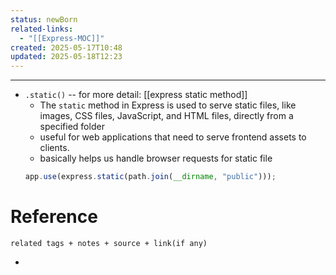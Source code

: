 ```yaml
---
status: newBorn
related-links:
  - "[[Express-MOC]]"
created: 2025-05-17T10:48
updated: 2025-05-18T12:23
---
```

---

- `.static()` -- for more detail: [[express static method]]
    - The `static` method in Express is used to serve static files, like images, CSS files, JavaScript, and HTML files, directly from a specified folder
    - useful for web applications that need to serve frontend assets to clients.
    - basically helps us handle browser requests for static file
    ```jsx
    app.use(express.static(path.join(__dirname, "public")));
    ```




# Reference
`related tags + notes + source + link(if any)`
 

- 